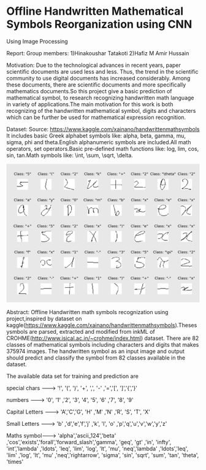 # Offline Handwritten Mathematical Symbols Reorganization using CNN
Using Image Processing

Report:
Group members: 
1)Hinakoushar Tatakoti
2)Hafiz M Amir Hussain

Motivation:
Due to the technological advances in recent years, paper scientific documents are used less and less. Thus, the trend in the scientific community to use digital documents has increased considerably. Among these documents, there are scientific documents and more specifically mathematics documents.So this project give a basic prediction of mathematical symbol, to research recognizing handwritten math language in variety of applications.The main motivation for this work is both recognizing of the handwritten mathematical symbol, digits and characters which can be further be used for mathematical expression recognition.

Dataset:
Source: https://www.kaggle.com/xainano/handwrittenmathsymbols
It includes basic Greek alphabet symbols like: 
alpha, beta, gamma, mu, sigma, phi and theta.English alphanumeric symbols are included.All math operators, set operators.Basic pre-defined math functions like: log, lim, cos, sin, tan.Math symbols like: \int, \sum, \sqrt, \delta.

![alt text](https://github.com/Hinakoushar-Tatakoti/Hand-written-Math-sysmbol-recognization/blob/master/images/dataset.jpg)

Abstract:
Offline Handwritten math symbols recognization using project,inspired by dataset on kaggle(https://www.kaggle.com/xainano/handwrittenmathsymbols).Thesesysmbols are parsed, extracted and modified from inkML of CROHME(http://www.isical.ac.in/~crohme/index.html) dataset.
There are 82 classes of mathematical symbols including characters and digits that makes 375974 images. 
The handwritten symbol as an input image and output should predict and classify the symbol from 82 classes available in the dataset.

The available data set for training and prediction are 

special chars ---> '!', '(', ')', '+', ',', '-' ,'=','[', ']','{','}'

numbers --->  '0', '1' ,'2', '3', '4', '5', '6' ,'7', '8', '9' 

Capital Letters ---> 'A','C','G', 'H' ,'M' ,'N' ,'R', 'S', 'T', 'X'

Small Letters ---> 'b' ,'d','e','f','j' ,'k', 'l', 'o' ,'p','q','u','v','w','y','z' 

Maths symbol---> 'alpha','ascii_124','beta' ,'cos','exists','forall','forward_slash','gamma', 'geq', 'gt' ,'in', 'infty', 'int','lambda' ,'ldots',
 'leq', 'lim', 'log', 'lt', 'mu', 'neq','lambda' ,'ldots','leq', 'lim' ,'log', 'lt', 'mu' ,'neq','rightarrow', 'sigma', 'sin', 'sqrt', 'sum', 'tan', 'theta', 'times'

 
